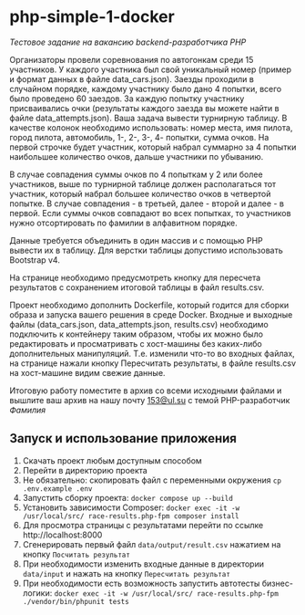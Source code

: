 # php-simple-1-docker

*Тестовое задание на вакансию backend-разработчика PHP*

Организаторы провели соревнования по автогонкам среди 15 участников. У каждого участника был свой уникальный номер
(пример и формат данных в файле data_cars.json). Заезды проходили в случайном порядке,
каждому участнику было дано 4 попытки, всего было проведено 60 заездов. За каждую попытку участнику присваивались очки (результаты
каждого заезда вы можете найти в файле data_attempts.json).
Ваша задача вывести турнирную таблицу. В качестве колонок необходимо использовать: номер места, имя пилота,
город пилота, автомобиль, 1-, 2-, 3-, 4- попытки, сумма очков. На первой строчке будет участник, который набрал суммарно за 4 попытки
наибольшее количество очков, дальше участники по убыванию.

В случае совпадения суммы очков по 4 попыткам у 2 или более участников, выше по турнирной таблице должен располагаться тот участник, 
который набрал большее количество очков в четвертой попытке. В случае совпадения - в третьей, далее - второй и далее - в первой. 
Если суммы очков совпадают во всех попытках, то участников нужно отсортировать по фамилии в алфавитном порядке.

Данные требуется объединить в один массив и с помощью PHP вывести их в таблицу. 
Для верстки таблицы допустимо использовать Bootstrap v4.

На странице необходимо предусмотреть кнопку для пересчета результатов с сохранением итоговой таблицы в файл results.csv.

Проект необходимо дополнить Dockerfile, который годится для сборки образа и запуска вашего решения в среде Docker.
Входные и выходные файлы (data_cars.json, data_attempts.json, results.csv) необходимо подключить к контейнеру таким образом, 
чтобы их можно было редактировать и просматривать с хост-машины без каких-либо дополнительных манипуляций. 
Т.е. изменили что-то во входных файлах, на странице нажали кнопку Пересчитать результаты, в файле results.csv на хост-машине видим свежие данные.

Итоговую работу поместите в архив со всеми исходными файлами и вышлите ваш архив на нашу почту 153@ul.su с темой PHP-разработчик _Фамилия_

## Запуск и использование приложения
1. Скачать проект любым доступным способом
2. Перейти в директорию проекта
3. Не обязательно: скопировать файл с переменными окружения `cp .env.example .env`
4. Запустить сборку проекта: `docker compose up --build`
5. Установить зависимости Composer: `docker exec -it -w /usr/local/src/ race-results.php-fpm composer install`
6. Для просмотра страницы с результатами перейти по ссылке http://localhost:8000
7. Сгенерировать первый файл `data/output/result.csv` нажатием на кнопку `Посчитать результат`
8. При необходимости изменить входные данные в директории `data/input` и нажать на кнопку `Пересчитать результат`
9. При необходимости есть возможность запустить автотесты бизнес-логики: `docker exec -it -w /usr/local/src/ race-results.php-fpm ./vendor/bin/phpunit tests`
